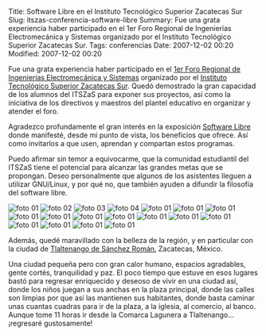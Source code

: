 Title: Software Libre en el Instituto Tecnológico Superior Zacatecas Sur
Slug: itszas-conferencia-software-libre
Summary: Fue una grata experiencia haber participado en el 1er Foro Regional de Ingenierías Electromecánica y Sistemas organizado por el Instituto Tecnológico Superior Zacatecas Sur.
Tags: conferencias
Date: 2007-12-02 00:20
Modified: 2007-12-02 00:20


Fue una grata experiencia haber participado en el [1er Foro Regional de Ingenierías Electromecánica y Sistemas](http://www.itszas.edu.mx/index_archivos/foro.htm) organizado por el [Instituto Tecnológico Superior Zacatecas Sur](http://www.itszas.edu.mx/). Quedó demostrado la gran capacidad de los alumnos del ITSZaS para exponer sus proyectos, así como la iniciativa de los directivos y maestros del plantel educativo en organizar y atender el foro.

Agradezco profundamente el gran interés en la exposición [Software Libre]({filename}/presentaciones/software-libre.md) donde manifesté, desde mi punto de vista, los beneficios que ofrece. Así como invitarlos a que usen, aprendan y compartan estos programas.

Puedo afirmar sin temor a equivocarme, que la comunidad estudiantil del ITSZaS tiene el potencial para alcanzar las grandes metas que se propongan. Deseo personalmente que algunos de los asistentes lleguen a utilizar GNU/Linux, y por qué no, que también ayuden a difundir la filosofía del software libre.

<img class="img-fluid" src="dsc04062.jpg" alt="foto 01">

<img class="img-fluid" src="dsc04054.jpg" alt="foto 02">

<img class="img-fluid" src="dsc04057.jpg" alt="foto 03">

<img class="img-fluid" src="dsc04058.jpg" alt="foto 04">

<img class="img-fluid" src="dsc04013.jpg" alt="foto 01">

<img class="img-fluid" src="dsc04022.jpg" alt="foto 01">

<img class="img-fluid" src="dsc04023.jpg" alt="foto 01">

<img class="img-fluid" src="dsc04024.jpg" alt="foto 01">

<img class="img-fluid" src="dsc04025.jpg" alt="foto 01">

<img class="img-fluid" src="dsc04026.jpg" alt="foto 01">

<img class="img-fluid" src="dsc04027.jpg" alt="foto 01">

<img class="img-fluid" src="dsc04028.jpg" alt="foto 01">

<img class="img-fluid" src="dsc04032.jpg" alt="foto 01">

<img class="img-fluid" src="dsc04033.jpg" alt="foto 01">

<img class="img-fluid" src="dsc04034.jpg" alt="foto 01">

<img class="img-fluid" src="dsc04037.jpg" alt="foto 01">

<img class="img-fluid" src="dsc04038.jpg" alt="foto 01">

<img class="img-fluid" src="dsc04055.jpg" alt="foto 01">

Además, quedé maravillado con la belleza de la región, y en particular con la ciudad de [Tlaltenango de Sánchez Román](http://es.wikipedia.org/wiki/Tlaltenango_de_S%C3%A1nchez_Rom%C3%A1n), Zacatecas, México.

Una ciudad pequeña pero con gran calor humano, espacios agradables, gente cortés, tranquilidad y paz. El poco tiempo que estuve en esos lugares bastó para regresar enriquecido y deseoso de vivir en una ciudad así, donde los niños juegan a sus anchas en la plaza principal, donde las calles son limpias por que así las mantienen sus habitantes, donde basta caminar unas cuantas cuadras para ir de la plaza, a la iglesia, al comercio, al banco. Aunque tome 11 horas ir desde la Comarca Lagunera a Tlaltenango... ¡regresaré gustosamente!
